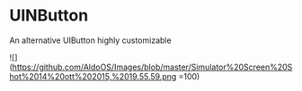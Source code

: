# UINButton
An alternative UIButton highly customizable

![](https://github.com/AldoOS/Images/blob/master/Simulator%20Screen%20Shot%2014%20ott%202015,%2019.55.59.png =100)
